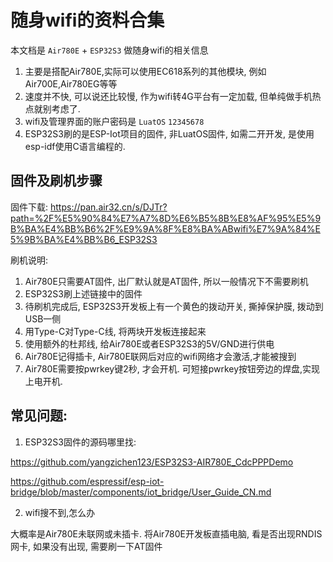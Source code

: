 # 随身wifi的资料合集

本文档是 `Air780E` + `ESP32S3` 做随身wifi的相关信息

1. 主要是搭配Air780E,实际可以使用EC618系列的其他模块, 例如Air700E,Air780EG等等
2. 速度并不快, 可以说还比较慢, 作为wifi转4G平台有一定加载, 但单纯做手机热点就别考虑了.
3. wifi及管理界面的账户密码是 `LuatOS`  `12345678`
4. ESP32S3刷的是ESP-Iot项目的固件, 非LuatOS固件, 如需二开开发, 是使用esp-idf使用C语言编程的.

## 固件及刷机步骤

固件下载: https://pan.air32.cn/s/DJTr?path=%2F%E5%90%84%E7%A7%8D%E6%B5%8B%E8%AF%95%E5%9B%BA%E4%BB%B6%2F%E9%9A%8F%E8%BA%ABwifi%E7%9A%84%E5%9B%BA%E4%BB%B6_ESP32S3

刷机说明:
1. Air780E只需要AT固件, 出厂默认就是AT固件, 所以一般情况下不需要刷机
2. ESP32S3刷上述链接中的固件
3. 待刷机完成后, ESP32S3开发板上有一个黄色的拨动开关, 撕掉保护膜, 拨动到USB一侧
4. 用Type-C对Type-C线, 将两块开发板连接起来
5. 使用额外的杜邦线, 给Air780E或者ESP32S3的5V/GND进行供电
6. Air780E记得插卡, Air780E联网后对应的wifi网络才会激活,才能被搜到
7. Air780E需要按pwrkey键2秒, 才会开机. 可短接pwrkey按钮旁边的焊盘,实现上电开机.

## 常见问题:

1. ESP32S3固件的源码哪里找:

https://github.com/yangzichen123/ESP32S3-AIR780E_CdcPPPDemo

https://github.com/espressif/esp-iot-bridge/blob/master/components/iot_bridge/User_Guide_CN.md

2. wifi搜不到,怎么办

大概率是Air780E未联网或未插卡. 将Air780E开发板直插电脑, 看是否出现RNDIS网卡, 如果没有出现, 需要刷一下AT固件
